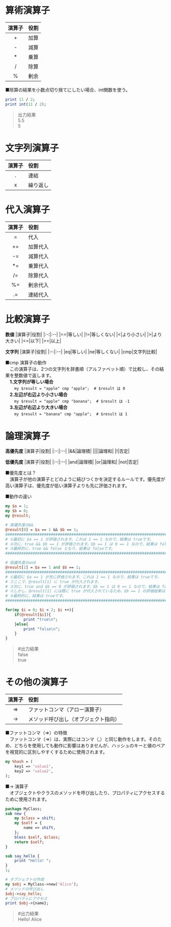 # 算術演算子  
|演算子|役割|
|:-:|:--|
|+|加算|
|-|減算|
|*|乗算|
|/|除算|
|%|剰余|

■除算の結果を小数点切り捨てにしたい場合、int関数を使う。  
```perl
print 11 / 2;
print int(11 / 2);
```
>出力結果  
>5.5  
>5  
  
# 文字列演算子  
|演算子|役割|
|:-:|:--|
|.|連結|
|x|繰り返し|
  
# 代入演算子  
|演算子|役割|
|:-:|:--|
|=|代入|
|+=|加算代入|
|-=|減算代入|
|*=|乗算代入|
|/=|除算代入|
|%=|剰余代入|
|.=|連結代入|
  
# 比較演算子
**数値**
|演算子|役割|
|:-:|:--|
|==|等しい|
|!=|等しくない|
|<|より小さい|
|>|より大きい|
|<=|以下|
|>=|以上|
  
**文字列**
|演算子|役割|
|:-:|:--|
|eq|等しい|
|ne|等しくない|
|cmp|文字列比較|
  
■cmp 演算子の動作  
　この演算子は、2つの文字列を辞書順（アルファベット順）で比較し、その結果を整数値で返します。  
　**1.文字列が等しい場合**  
　　`my $result = "apple" cmp "apple";  # $result は 0`  
　**2.左辺が右辺より小さい場合**  
　　`my $result = "apple" cmp "banana";  # $result は -1`  
　**3.左辺が右辺より大きい場合**  
　　`my $result = "banana" cmp "apple";  # $result は 1`  
  
# 論理演算子  
**高優先度**
|演算子|役割|
|:-:|:--|
|&&|論理積|
|\|\||論理和|
|!|否定|

**低優先度**
|演算子|役割|
|:-:|:--|
|and|論理積|
|or|論理和|
|not|否定|
  
■優先度とは？  
　演算子が他の演算子とどのように結びつくかを決定するルールです。優先度が高い演算子は、優先度が低い演算子よりも先に評価されます。  
  
■動作の違い  
```perl
my $a = 1;
my $b = 0;
my @result;

# 高優先度の&&
@result[0] = $a == 1 && $b == 1;
#####################################################################################
# ①最初に $a == 1 が評価されます。これは 1 == 1 なので、結果は trueです。
# ②次に、true && $b == 1 が評価されます。$b == 1 は 0 == 1 なので、結果は falseです。
# ③最終的に、true && false となり、結果は falseです。
#####################################################################################

# 低優先度のand
@result[1] = $a == 1 and $b == 1;
#####################################################################################
# ①最初に $a == 1 が先に評価されます。これは 1 == 1 なので、結果は trueです。
# ②ここで、@result[1] に true が代入されます。
# ③次に、true and $b == 0 が評価されます。$b == 1 は 0 == 1 なので、結果は falseです。
# ④しかし、@result[1] には既に true が代入されているため、$b == 1 の評価結果は @result[1] には影響しません。
# ⑤最終的に、結果は trueです。
#####################################################################################

for(my $i = 0; $i < 2; $i ++){
    if(@result[$i]){
        print "true\n";
    }else{
        print "false\n";
    }
}
```
>#出力結果  
>false  
>true  
  
# その他の演算子  
|演算子|役割|
|:-:|:--|
|=>|ファットコンマ（アロー演算子）|
|->|メソッド呼び出し（オブジェクト指向）|
  
■ファットコンマ（=>）の特徴  
　ファットコンマ（=>）は、実際にはコンマ（,）と同じ動作をします。そのため、どちらを使用しても動作に影響はありませんが、ハッシュのキーと値のペアを視覚的に区別しやすくするために使用されます。  
```perl
my %hash = (
    key1 => 'value1',
    key2 => 'value2',
);
```
  
■-> 演算子  
　オブジェクトやクラスのメソッドを呼び出したり、プロパティにアクセスするために使用されます。  
```perl
package MyClass;
sub new {
    my $class = shift;
    my $self = {
        name => shift,
    };
    bless $self, $class;
    return $self;
}

sub say_hello {
    print "Hello! ";
}
1;

# オブジェクトの作成
my $obj = MyClass->new('Alice');
# メソッドの呼び出し
$obj->say_hello;
# プロパティにアクセス
print $obj->{name};
```
>#出力結果  
>Hello! Alice
